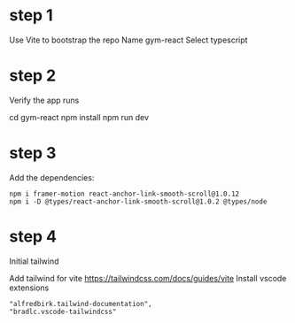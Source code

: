 # step 1
Use Vite to bootstrap the repo
Name gym-react
Select typescript

# step 2
Verify the app runs

cd gym-react
npm install
npm run dev

# step 3
Add the dependencies:
```
npm i framer-motion react-anchor-link-smooth-scroll@1.0.12
npm i -D @types/react-anchor-link-smooth-scroll@1.0.2 @types/node
```

# step 4
Initial tailwind

Add tailwind for vite https://tailwindcss.com/docs/guides/vite
Install vscode extensions
```
"alfredbirk.tailwind-documentation",
"bradlc.vscode-tailwindcss"
```